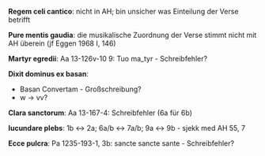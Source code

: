 <b>Regem celi cantico</b>: nicht in AH; bin unsicher was Einteilung der Verse betrifft

<b>Pure mentis gaudia</b>: die musikalische Zuordnung der Verse stimmt nicht mit AH überein (jf Eggen 1968 I, 146)


<b>Martyr egredii</b>: Aa 13-126v-10 9: Tuo ma_tyr - Schreibfehler?

<b>Dixit dominus ex basan</b>:
- Basan Convertam - Großschreibung?
- w -> vv?

<b>Clara sanctorum</b>: Aa 13-167-4: Schreibfehler (6a für 6b)

<b>Iucundare plebs</b>: 1b <-> 2a; 6a/b <-> 7a/b; 9a <-> 9b - sjekk med AH 55, 7

<b>Ecce pulcra</b>: Pa 1235-193-1, 3b: sancte sancte sante - Schreibfehler?
